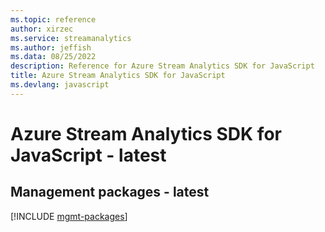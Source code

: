 ```yaml
---
ms.topic: reference
author: xirzec
ms.service: streamanalytics
ms.author: jeffish
ms.data: 08/25/2022
description: Reference for Azure Stream Analytics SDK for JavaScript
title: Azure Stream Analytics SDK for JavaScript
ms.devlang: javascript
---
```

# Azure Stream Analytics SDK for JavaScript - latest

## Management packages - latest
[!INCLUDE [mgmt-packages](stream-analytics-mgmt-index.md)]